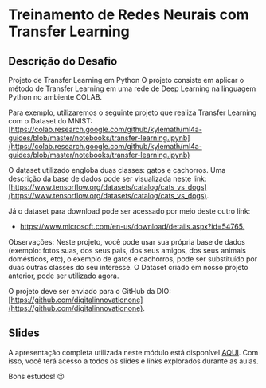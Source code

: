 # Treinamento de Redes Neurais com Transfer Learning

## Descrição do Desafio
 
Projeto de Transfer Learning em Python 
O projeto consiste em aplicar o método de Transfer Learning em uma rede de Deep Learning na linguagem Python no ambiente COLAB.  

Para exemplo, utilizaremos o seguinte projeto que realiza Transfer Learning com o Dataset do MNIST: 
[https://colab.research.google.com/github/kylemath/ml4a-guides/blob/master/notebooks/transfer-learning.ipynb](https://colab.research.google.com/github/kylemath/ml4a-guides/blob/master/notebooks/transfer-learning.ipynb) 

O dataset utilizado engloba duas classes: gatos e cachorros. Uma descrição da base de dados pode ser visualizada neste link: [https://www.tensorflow.org/datasets/catalog/cats_vs_dogs](https://www.tensorflow.org/datasets/catalog/cats_vs_dogs). 

Já o dataset para download pode ser acessado por meio deste outro link:

- [https://www.microsoft.com/en-us/download/details.aspx?id=54765. ](https://www.microsoft.com/en-us/download/details.aspx?id=54765. )

Observações: Neste projeto, você pode usar sua própria base de dados (exemplo: fotos suas, dos seus pais, dos seus amigos, dos seus animais domésticos, etc), o exemplo de gatos e cachorros, pode ser substituído por duas outras classes do seu interesse. O Dataset criado em nosso projeto anterior, pode ser utilizado agora.  

O projeto deve ser enviado para o GitHub da DIO: [https://github.com/digitalinnovationone](https://github.com/digitalinnovationone).

## Slides
A apresentação completa utilizada neste módulo está disponível [AQUI](https://academiapme-my.sharepoint.com/:w:/g/personal/kawan_dio_me/EQe4Pxlc2AxJlgnzavGVT8YBmVqrUCPPfeYZ4XFpybYtOA?e=rufUgP).
Com isso, você terá acesso a todos os slides e links explorados durante as aulas.

Bons estudos! 😉